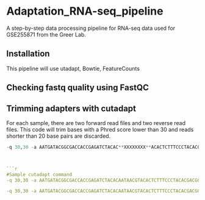 # Adaptation_RNA-seq_pipeline
A step-by-step data processing pipeline for RNA-seq data used for GSE255871 from the Greer Lab. 

## Installation
This pipeline will use utadapt, Bowtie, FeatureCounts 


## Checking fastq quality using **FastQC**


## Trimming adapters with **cutadapt** 
For each sample, there are two forward read files and two reverse read files. This code will trim bases with a Phred score lower than 30 and reads shorter than 20 base pairs are discarded.  

```r
-q 30,30 -a AATGATACGGCGACCACCGAGATCTACAC**XXXXXXXX**ACACTCTTTCCCTACACGACGCTCTTCCGATCT -A GATCGGAAGAGCACACGTCTGAACTCCAGTCAC**XXXXXXXX**ATCTCGTATGCCGTCTTCTGCTTG -o **Read1_output_filename**.fastq.gz -p **Read2_output_filname**.fastq.gz** Read1_filename**.fastq.gz** Read2_filename**.fastq.gz



```r
#Sample cutadapt command 
-q 30,30 -a AATGATACGGCGACCACCGAGATCTACACAATAACGTACACTCTTTCCCTACACGACGCTCTTCCGATCT -A GATCGGAAGAGCACACGTCTGAACTCCAGTCACAATCGTTAATCTCGTATGCCGTCTTCTGCTTG -o firstN1one.1.fastq.gz -p firstN1one.2.fastq.gz LIB058795_TRA00258830_RNAseq1stgenN1_S22_L001_R1_001.fastq.gz LIB058795_TRA00258830_RNAseq1stgenN1_S22_L001_R2_001.fastq.gz

-q 30,30 -a AATGATACGGCGACCACCGAGATCTACACAATAACGTACACTCTTTCCCTACACGACGCTCTTCCGATCT -A GATCGGAAGAGCACACGTCTGAACTCCAGTCACAATCGTTAATCTCGTATGCCGTCTTCTGCTTG -o firstN1two.1.fastq.gz -p firstN1two.2.fastq.gz LIB058795_TRA00258830_RNAseq1stgenN1_S22_L002_R1_001.fastq.gz LIB058795_TRA00258830_RNAseq1stgenN1_S22_L002_R2_001.fastq.gz



